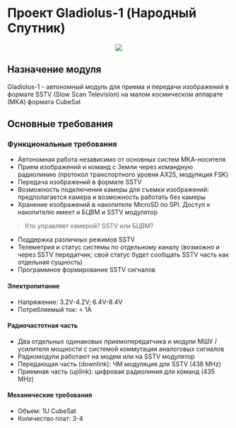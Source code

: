 # Проект Gladiolus-1 (Народный Спутник)
<div align="center"><img src="https://raw.githubusercontent.com/NarodniySputnik/Gladiolus-1/refs/heads/main/logo.jpg"></div>

## Назначение модуля
Gladiolus-1 - автономный модуль для приема и передачи изображений в формате SSTV (Slow Scan Television) на малом космическом аппарате (МКА) формата CubeSat

## Основные требования

### Функциональные требования
- Автономная работа независимо от основных систем МКА-носителя
- Прием изображений и команд с Земли через командную радиолинию (протокол транспортного уровня AX25, модуляция FSK)
- Передача изображений в формате SSTV
- Возможность подключения камеры для съемки изображений: предполагается камера и возможность работать без камеры
- Хранение изображений в накопителе MicroSD по SPI. Доступ к накопителю имеет и БЦВМ и SSTV модулятор

> Кто управляет камерой? SSTV или БЦВМ?

- Поддержка различных режимов SSTV
- Телеметрия и статус системы по отдельному каналу (возможно и через SSTV передатчик; свой статус будет сообщать SSTV часть как отдельная сущность)
- Программное формирование SSTV сигналов

#### Электропитание
- Напряжение: 3.2V-4.2V; 6.4V-8.4V
- Потребляемый ток: < 1А

#### Радиочастотная часть
- Два отдельных одинаковых приемопередатчика и модули МШУ / усилителя мощности с системой коммутации аналоговых сигналов
- Радиомодули работают на модем или на SSTV модулятор
- Передающая часть (downlink): ЧМ модуляция для SSTV (438 MHz)
- Приемная часть (uplink): цифровая радиолиния для команд (435 MHz)

#### Механические требования
- Объем: 1U CubeSat
- Количество плат: 3-4
